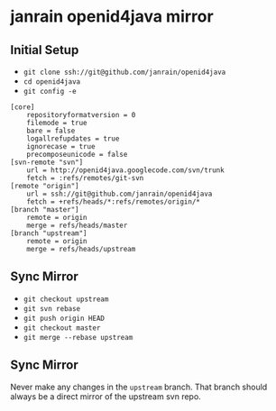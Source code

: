 janrain openid4java mirror
================================================================================

Initial Setup
--------------------------------------------------------------------------------

- `git clone ssh://git@github.com/janrain/openid4java`
- `cd openid4java`
- `git config -e`

```
[core]
    repositoryformatversion = 0
    filemode = true
    bare = false
    logallrefupdates = true
    ignorecase = true
    precomposeunicode = false
[svn-remote "svn"]
    url = http://openid4java.googlecode.com/svn/trunk
    fetch = :refs/remotes/git-svn
[remote "origin"]
    url = ssh://git@github.com/janrain/openid4java
    fetch = +refs/heads/*:refs/remotes/origin/*
[branch "master"]
    remote = origin
    merge = refs/heads/master
[branch "upstream"]
    remote = origin
    merge = refs/heads/upstream
```

Sync Mirror
--------------------------------------------------------------------------------

- `git checkout upstream`
- `git svn rebase`
- `git push origin HEAD`
- `git checkout master`
- `git merge --rebase upstream`

Sync Mirror
--------------------------------------------------------------------------------

Never make any changes in the `upstream` branch. That branch should always be a
direct mirror of the upstream svn repo.
